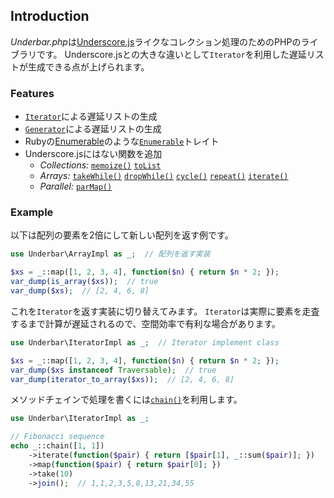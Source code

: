 Introduction
------------

*Underbar.php*は[Underscore.js](http://underscorejs.org/)ライクなコレクション処理のためのPHPのライブラリです。
Underscore.jsとの大きな違いとして`Iterator`を利用した遅延リストが生成できる点が上げられます。

### Features

- [`Iterator`](http://php.net/manual/ja/class.iterator.php)による遅延リストの生成
- [`Generator`](http://php.net/manual/ja/class.generator.php)による遅延リストの生成
- Rubyの[Enumerable](http://doc.ruby-lang.org/ja/1.9.3/class/Enumerable.html)のような[`Enumerable`](#Enumerable)トレイト
- Underscore.jsにはない関数を追加
  - *Collections:* [`memoize()`](#memoize) [`toList`](#toList)
  - *Arrays:* [`takeWhile()`](#takeWhile) [`dropWhile()`](#dropWhile) [`cycle()`](#cycle) [`repeat()`](#repeat) [`iterate()`](#iterate)
  - *Parallel:* [`parMap()`](#parMap)

### Example

以下は配列の要素を2倍にして新しい配列を返す例です。

```php
use Underbar\ArrayImpl as _;  // 配列を返す実装

$xs = _::map([1, 2, 3, 4], function($n) { return $n * 2; });
var_dump(is_array($xs));  // true
var_dump($xs);  // [2, 4, 6, 8]
```

これを`Iterator`を返す実装に切り替えてみます。
`Iterator`は実際に要素を走査するまで計算が遅延されるので、空間効率で有利な場合があります。

```php
use Underbar\IteratorImpl as _;  // Iterator implement class

$xs = _::map([1, 2, 3, 4], function($n) { return $n * 2; });
var_dump($xs instanceof Traversable);  // true
var_dump(iterator_to_array($xs));  // [2, 4, 6, 8]
```

メソッドチェインで処理を書くには[`chain()`](#chain)を利用します。

```php
use Underbar\IteratorImpl as _;

// Fibonacci sequence
echo _::chain([1, 1])
    ->iterate(function($pair) { return [$pair[1], _::sum($pair)]; })
    ->map(function($pair) { return $pair[0]; })
    ->take(10)
    ->join();  // 1,1,2,3,5,8,13,21,34,55
```
